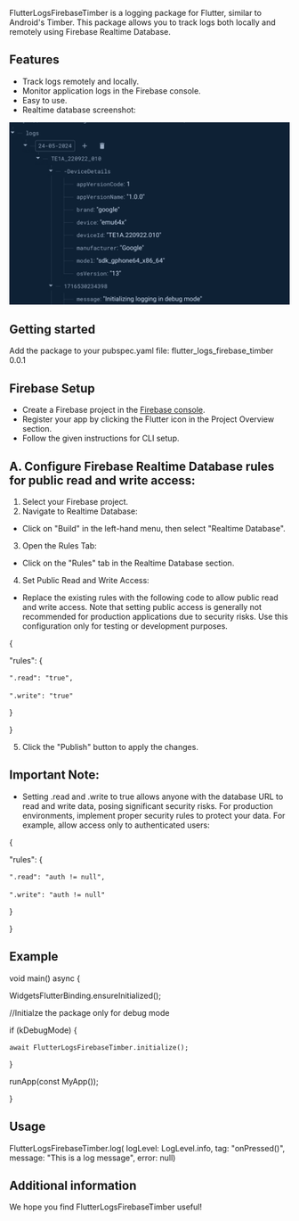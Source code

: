 <!--
This README describes the package. If you publish this package to pub.dev,
this README's contents appear on the landing page for your package.

For information about how to write a good package README, see the guide for
[writing package pages](https://dart.dev/guides/libraries/writing-package-pages).

For general information about developing packages, see the Dart guide for
[creating packages](https://dart.dev/guides/libraries/create-library-packages)
and the Flutter guide for
[developing packages and plugins](https://flutter.dev/developing-packages).
-->

FlutterLogsFirebaseTimber is a logging package for Flutter, similar to Android's Timber. This package allows you to track logs both locally and remotely using Firebase Realtime Database.

## Features

- Track logs remotely and locally.
- Monitor application logs in the Firebase console.
- Easy to use.
- Realtime database screenshot:

![Realtime firebase logs](screenshots/flutter_logs_firebase_timber.png)


## Getting started

Add the package to your pubspec.yaml file:
flutter_logs_firebase_timber 0.0.1

## Firebase Setup

- Create a Firebase project in the [Firebase console](https://console.firebase.google.com).
- Register your app by clicking the Flutter icon in the Project Overview section.
- Follow the given instructions for CLI setup.

## A. Configure Firebase Realtime Database rules for public read and write access:

1. Select your Firebase project.
2. Navigate to Realtime Database:
- Click on "Build" in the left-hand menu, then select "Realtime Database".
3. Open the Rules Tab:
- Click on the "Rules" tab in the Realtime Database section.
4. Set Public Read and Write Access:
- Replace the existing rules with the following code to allow public read and write access. Note that setting public access is generally not recommended for production applications due to security risks. Use this configuration only for testing or development purposes.

{

  "rules": {

    ".read": "true",

    ".write": "true"

  }

}

5. Click the "Publish" button to apply the changes.

## Important Note:
- Setting .read and .write to true allows anyone with the database URL to read and write data, posing significant security risks. For production environments, implement proper security rules to protect your data. For example, allow access only to authenticated users:

{

  "rules": {

    ".read": "auth != null",

    ".write": "auth != null"

  }

}

## Example

void main() async {

  WidgetsFlutterBinding.ensureInitialized();

  //Initialze the package only for debug mode

  if (kDebugMode) {

    await FlutterLogsFirebaseTimber.initialize();

  }

  runApp(const MyApp());

}

## Usage

FlutterLogsFirebaseTimber.log(
                logLevel: LogLevel.info,
                tag: "onPressed()",
                message: "This is a log message",
                error: null)


## Additional information

We hope you find FlutterLogsFirebaseTimber useful!
